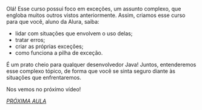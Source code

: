 

Olá! Esse curso possui foco em exceções, um assunto complexo, que engloba muitos outros vistos anteriormente. Assim, criamos esse curso para que você, aluno da Alura, saiba:

* lidar com situações que envolvem o uso delas;
* tratar erros;
* criar as próprias exceções;
* como funciona a pilha de exceção.

É um prato cheio para qualquer desenvolvedor Java! Juntos, entenderemos esse complexo tópico, de forma que você se sinta seguro diante às situações que enfrentaremos.

Nos vemos no próximo vídeo!

*[PRÓXIMA AULA](https://github.com/pvreboucas/java-excecoes/blob/aula-1/aulas/2-pilha-de-execucao.md)*
